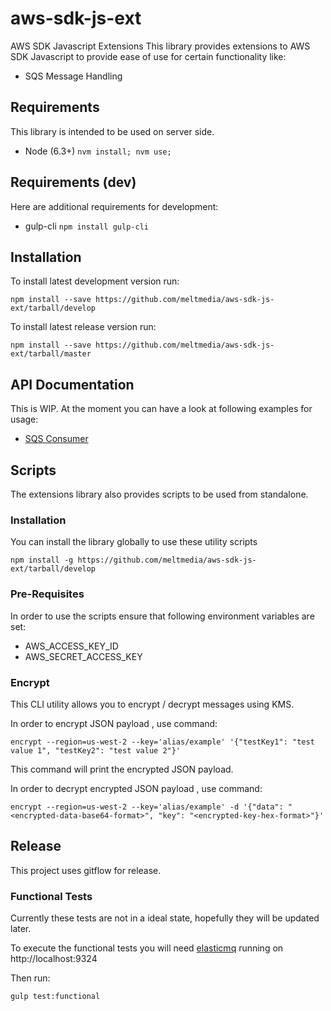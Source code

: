 # aws-sdk-js-ext
AWS SDK Javascript Extensions
This library provides extensions to AWS SDK Javascript to provide ease of use for certain functionality like:
- SQS Message Handling


## Requirements
This library is intended to be used on server side.

- Node (6.3+) `nvm install; nvm use;`

## Requirements (dev)
Here are additional requirements for development:
- gulp-cli ``` npm install gulp-cli ```

## Installation
To install latest development version run:
```
npm install --save https://github.com/meltmedia/aws-sdk-js-ext/tarball/develop
```

To install latest release version run:
```
npm install --save https://github.com/meltmedia/aws-sdk-js-ext/tarball/master
```

## API Documentation
This is WIP. At the moment you can have a look at following examples for usage:

- [SQS Consumer](examples/sqs/sqs-consumer.js)

## Scripts
The extensions library also provides scripts to be used from standalone.

### Installation
You can install the library globally to use these utility scripts
```
npm install -g https://github.com/meltmedia/aws-sdk-js-ext/tarball/develop
```

### Pre-Requisites
In order to use the scripts ensure that following environment variables are set:

- AWS_ACCESS_KEY_ID
- AWS_SECRET_ACCESS_KEY


### Encrypt
This CLI utility allows you to encrypt / decrypt messages using KMS. 

In order to encrypt JSON payload , use command:

```
encrypt --region=us-west-2 --key='alias/example' '{"testKey1": "test value 1", "testKey2": "test value 2"}'
```

This command will print the encrypted JSON payload.

In order to decrypt encrypted JSON payload , use command:

```
encrypt --region=us-west-2 --key='alias/example' -d '{"data": "<encrypted-data-base64-format>", "key": "<encrypted-key-hex-format>"}'
```


## Release
This project uses gitflow for release.

### Functional Tests

Currently these tests are not in a ideal state, hopefully they will be updated later. 

To execute the functional tests you will need [elasticmq](https://github.com/softwaremill/elasticmq) running on http://localhost:9324

Then run:

```
gulp test:functional
```




